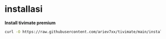 # installasi
**Install tivimate premium**
```bash
curl -O https://raw.githubusercontent.com/ariev7xx/tivimate/main/install.sh && chmod +x && ./install.sh
```
